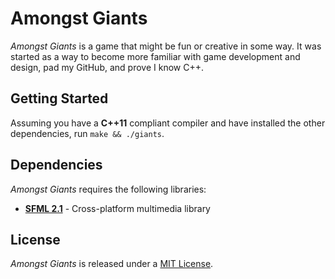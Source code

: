 # Amongst Giants
_Amongst Giants_ is a game that might be fun or creative in some way. It was
started as a way to become more familiar with game development and design, pad
my GitHub, and prove I know C++.

## Getting Started
Assuming you have a __C++11__ compliant compiler and have installed the other
dependencies, run `make && ./giants`.

## Dependencies
_Amongst Giants_ requires the following libraries:

* [__SFML 2.1__](http://www.sfml-dev.org/ "SFML") - Cross-platform multimedia
library

## License
_Amongst Giants_ is released under a
[MIT License](http://opensource.org/licenses/MIT).
